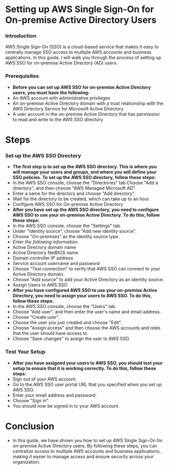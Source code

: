 # Setting up AWS Single Sign-On for On-premise Active Directory Users
### Introduction
AWS Single Sign-On (SSO) is a cloud-based service that makes it easy to centrally manage SSO access to multiple AWS accounts and business applications. In this guide, I will walk you through the process of setting up AWS SSO for on-premise Active Directory (AD) users.
### Prerequisites
- **Before you can set up AWS SSO for on-premise Active Directory users, you must have the following:**
- An AWS account with administrative privileges
- An on-premise Active Directory domain with a trust relationship with the AWS Directory Service for Microsoft Active Directory
- A user account in the on-premise Active Directory that has permission to read and write to the AWS SSO directory

# Steps
### Set up the AWS SSO Directory
- **The first step is to set up the AWS SSO directory. This is where you will manage your users and groups, and where you will define your SSO policies. To set up the AWS SSO directory, follow these steps:**
- In the AWS SSO console, choose the "Directories" tab.Choose "Add a directory", and then choose "AWS Managed Microsoft AD".
- Enter a name for the directory and choose "Add directory".
- Wait for the directory to be created, which can take up to an hour.
- Configure AWS SSO for On-premise Active Directory
- **After you have set up the AWS SSO directory, you need to configure AWS SSO to use your on-premise Active Directory. To do this, follow these steps:**
- In the AWS SSO console, choose the "Settings" tab.
- Under "Identity source", choose "Add new identity source".
- Choose "On-premises" as the identity source type.
- _Enter the following information:_
- Active Directory domain name
- Active Directory NetBIOS name
- Domain controller IP address
- Service account username and password
- Choose "Test connection" to verify that AWS SSO can connect to your Active Directory domain.
- Choose "Add source" to add your Active Directory as an identity source.
- Assign Users to AWS SSO
- **After you have configured AWS SSO to use your on-premise Active Directory, you need to assign your users to AWS SSO. To do this, follow these steps:**
- In the AWS SSO console, choose the "Users" tab.
- Choose "Add user", and then enter the user's name and email address.
- Choose "Create user".
- Choose the user you just created and choose "Edit".
- Choose "Assign access" and then choose the AWS accounts and roles that the user should have access to.
- Choose "Save changes" to assign the user to AWS SSO.
### Test Your Setup
- **After you have assigned your users to AWS SSO, you should test your setup to ensure that it is working correctly. To do this, follow these steps:**
- Sign out of your AWS account.
- Go to the AWS SSO user portal URL that you specified when you set up AWS SSO.
- Enter your email address and password.
- Choose "Sign in".
- You should now be signed in to your AWS account.
# Conclusion
- In this guide, we have shown you how to set up AWS Single Sign-On for on-premise Active Directory users. By following these steps, you can centralize access to multiple AWS accounts and business applications, making it easier to manage access and ensure security across your organization.
